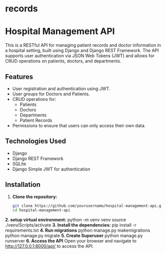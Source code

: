 # records

# Hospital Management API

This is a RESTful API for managing patient records and doctor information in a hospital setting, built using Django and Django REST Framework. The API supports user authentication via JSON Web Tokens (JWT) and allows for CRUD operations on patients, doctors, and departments.

## Features

- User registration and authentication using JWT.
- User groups for Doctors and Patients.
- CRUD operations for:
  - Patients
  - Doctors
  - Departments
  - Patient Records
- Permissions to ensure that users can only access their own data.

## Technologies Used

- Django
- Django REST Framework
- SQLite
- Django Simple JWT for authentication

## Installation

1. **Clone the repository:**

   ```bash
   git clone https://github.com/yourusername/hospital-management-api.git
   cd hospital-management-api

**2. setup virtual environment:**
     python -m venv venv
     source ./venv/Scripts/activate
**3. Install the dependencies:**
    pip install -r requirements.txt
**4. Run migrations**
    python manage.py makemigrations
    python manage.py migrate
**5. Create Superuser**
    python manage.py runserver
 **6. Access the API**
     Open your browser and navigate to http://127.0.0.1:8000/api/ to access the API.

